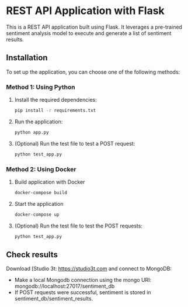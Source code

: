 # REST API Application with Flask

This is a REST API application built using Flask. It leverages a pre-trained sentiment analysis model to execute and generate a list of sentiment results.

## Installation

To set up the application, you can choose one of the following methods:

### Method 1: Using Python

1. Install the required dependencies:
   ```bash
   pip install -r requirements.txt
2. Run the application:
    ```bash
    python app.py
3. (Optional) Run the test file to test a POST request:
    ```bash
    python test_app.py

### Method 2: Using Docker
1. Build application with Docker
    ```bash
    docker-compose build

2. Start the application
    ```bash
    docker-compose up
3. (Optional) Run the test file to test the POST requests:
    ```bash
    python test_app.py

## Check results
Download [Studio 3t: https://studio3t.com and connect to MongoDB:
- Make a local Mongodb connection using the mongo URI: mongodb://localhost:27017/sentiment_db
- If POST requests were successful, sentiment is stored in sentiment_db/sentiment_results.
